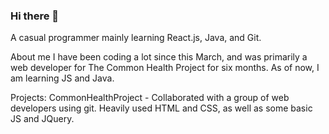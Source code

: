 ### Hi there 👋

A casual programmer mainly learning React.js, Java, and Git. 

About me
I have been coding a lot since this March, and was primarily a web developer for The Common Health Project for six months. As of now, I am learning JS and Java. 

Projects: 
CommonHealthProject - Collaborated with a group of web developers using git. Heavily used HTML and CSS, as well as some basic JS and JQuery. 

<!--
**neil-a23/neil-a23** is a ✨ _special_ ✨ repository because its `README.md` (this file) appears on your GitHub profile.

Here are some ideas to get you started:

- 🔭 I’m currently working on ...
- 🌱 I’m currently learning ...
- 👯 I’m looking to collaborate on ...
- 🤔 I’m looking for help with ...
- 💬 Ask me about ...
- 📫 How to reach me: ...
- 😄 Pronouns: ...
- ⚡ Fun fact: ...
-->
